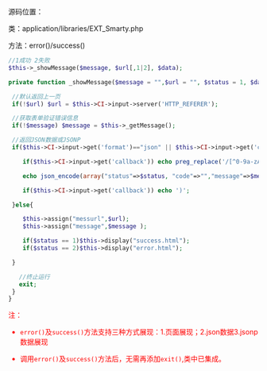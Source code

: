 源码位置：

类：application/libraries/EXT_Smarty.php 

方法：error()/success()

```PHP
//1成功 2失败
$this->_showMessage($message, $url[,1|2], $data);

```



```PHP
private function _showMessage($message = "",$url = "", $status = 1, $data){ 

 //默认返回上一页 
 if(!$url) $url = $this->CI->input->server('HTTP_REFERER');

 //获取表单验证错误信息 
 if(!$message) $message = $this->_getMessage();

 //返回JSON数据或JSONP 
 if($this->CI->input->get('format')=="json" || $this->CI->input->get('callback')){

    if($this->CI->input->get('callback')) echo preg_replace('/[^0-9a-zA-Z_\-]/', '', $this->CI->input->get('callback')).'('; 

    echo json_encode(array("status"=>$status, "code"=>"","message"=>$message,"url"=>$url, 'data' => $data)); 

    if($this->CI->input->get('callback')) echo ')';

 }else{

    $this->assign("messurl",$url); 
    $this->assign("message",$message );  

    if($status == 1)$this->display("success.html"); 
    if($status == 2)$this->display("error.html");  

 }

   //终止运行 
   exit; 
 }
}

```

<font color="red">注：

* `error()`及`success()`方法支持三种方式展现：1.页面展现；2.json数据3.jsonp数据展现

* 调用`error()`及`success()`方法后，无需再添加`exit()`,类中已集成。

</font>

